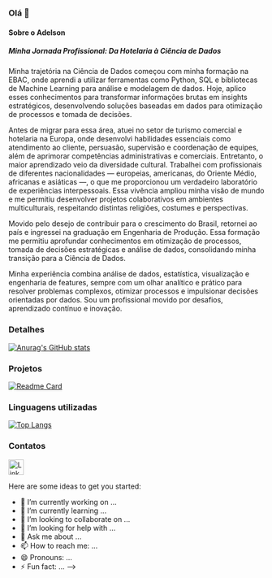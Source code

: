 ### Olá 👋

#### Sobre o Adelson
##### Minha Jornada Profissional: Da Hotelaria à Ciência de Dados

Minha trajetória na Ciência de Dados começou com minha formação na EBAC, onde aprendi a utilizar ferramentas como Python, SQL e bibliotecas de Machine Learning para análise e modelagem de dados. Hoje, aplico esses conhecimentos para transformar informações brutas em insights estratégicos, desenvolvendo soluções baseadas em dados para otimização de processos e tomada de decisões.

Antes de migrar para essa área, atuei no setor de turismo comercial e hotelaria na Europa, onde desenvolvi habilidades essenciais como atendimento ao cliente, persuasão, supervisão e coordenação de equipes, além de aprimorar competências administrativas e comerciais. Entretanto, o maior aprendizado veio da diversidade cultural. Trabalhei com profissionais de diferentes nacionalidades — europeias, americanas, do Oriente Médio, africanas e asiáticas —, o que me proporcionou um verdadeiro laboratório de experiências interpessoais. Essa vivência ampliou minha visão de mundo e me permitiu desenvolver projetos colaborativos em ambientes multiculturais, respeitando distintas religiões, costumes e perspectivas.

Movido pelo desejo de contribuir para o crescimento do Brasil, retornei ao país e ingressei na graduação em Engenharia de Produção. Essa formação me permitiu aprofundar conhecimentos em otimização de processos, tomada de decisões estratégicas e análise de dados, consolidando minha transição para a Ciência de Dados.

Minha experiência combina análise de dados, estatística, visualização e engenharia de features, sempre com um olhar analítico e prático para resolver problemas complexos, otimizar processos e impulsionar decisões orientadas por dados. Sou um profissional movido por desafios, aprendizado contínuo e inovação.


### Detalhes

[![Anurag's GitHub stats](https://github-readme-stats.vercel.app/api?username=Adelson021&show_icons=true&theme=dark)](https://github.com/anuraghazra/github-readme-stats)

### Projetos

[![Readme Card](https://github-readme-stats.vercel.app/api/pin/?username=Adelson021&repo=Adelson021.github.io&theme=dark)](https://github.com/anuraghazra/github-readme-stats)


### Linguagens utilizadas

[![Top Langs](https://github-readme-stats.vercel.app/api/top-langs/?username=Adelson021&layout=compact)](https://github.com/anuraghazra/github-readme-stats)

### Contatos

[<img src='https://img.shields.io/badge/LinkedIn-0077B5?style=for-the-badge&logo=linkedin&logoColor=white' alt='Linkedin' height='30'>](https://www.linkedin.com/in/pedrobrocaldi/)

Here are some ideas to get you started:

- 🔭 I’m currently working on ...
- 🌱 I’m currently learning ...
- 👯 I’m looking to collaborate on ...
- 🤔 I’m looking for help with ...
- 💬 Ask me about ...
- 📫 How to reach me: ...
- 😄 Pronouns: ...
- ⚡ Fun fact: ...
-->

